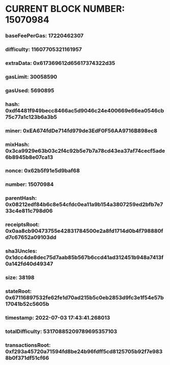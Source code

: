 # CURRENT BLOCK NUMBER: 15070984

### baseFeePerGas: 17220462307
### difficulty: 11607705321161957
### extraData: 0x617369612d65617374322d35
### gasLimit: 30058590
### gasUsed: 5690895
### hash: 0xdf4481f949becc8466ac5d9046c24e400669e66ea0546cb75c77a1c123b6a3b5
### miner: 0xEA674fdDe714fd979de3EdF0F56AA9716B898ec8
### mixHash: 0x3ca9929e63b03c2f4c92b5e7b7a78cd43ea37af74cecf5ade6b8945b8e07ca13
### nonce: 0x62b5f91e5d9baf68
### number: 15070984
### parentHash: 0x08212edf84b6c8e54cfdc0ea11a9b154a3807259ed2bfb7e733c4e811c798d06
### receiptsRoot: 0x0aa8cb90473755e42831784500e2a8fd1714d0b4f798880fd7c67652a09103dd
### sha3Uncles: 0x1dcc4de8dec75d7aab85b567b6ccd41ad312451b948a7413f0a142fd40d49347
### size: 38198
### stateRoot: 0x67116897532fe62fe1d70ad215b5c0eb2853d9fc3e1f54e57b17041b52c5605b
### timestamp: 2022-07-03 17:43:41.268013
### totalDifficulty: 53170885209789695357103
### transactionsRoot: 0xf293a45720a71594fd8be24b96fdff5cd8125705b92f7e9838b0f371df51cf66
